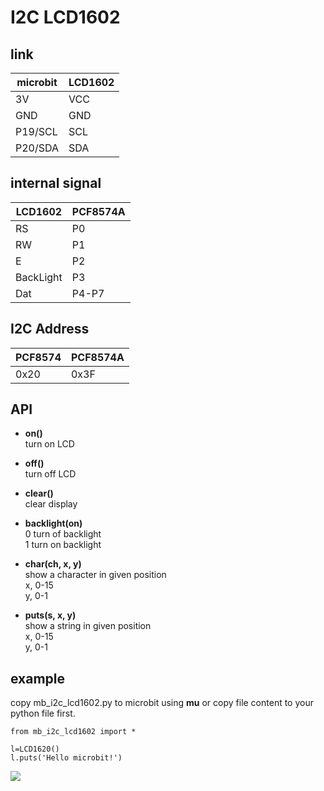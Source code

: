 # I2C LCD1602


## link

| microbit | LCD1602 |
|--|--|
| 3V | VCC |
| GND | GND |
| P19/SCL | SCL |
| P20/SDA | SDA |


## internal signal

|LCD1602  | PCF8574A |
|--|--|
|RS  |P0  |
|RW  |P1  |
|E  |P2  |
|BackLight  |P3  |
|Dat  |P4-P7  |

## I2C Address

| PCF8574 | PCF8574A |
|--|--|
| 0x20 | 0x3F |


## API

* **on()**  
turn on LCD  

* **off()**  
turn off LCD

* **clear()**  
clear display

* **backlight(on)**  
0 turn of backlight  
1 turn on backlight

* **char(ch, x, y)**  
show a character in given position  
x, 0-15  
y, 0-1

* **puts(s, x, y)**  
show a string in given position  
x, 0-15  
y, 0-1


## example

copy mb_i2c_lcd1602.py to microbit using **mu** or copy file content to your python file first.

```
from mb_i2c_lcd1602 import *

l=LCD1620()
l.puts('Hello microbit!')
```

![](file:///W:/Documents/projects/microbit-lib/lcd/I2C_LCD1602/mb_i2c_lcd1602.jpg)
